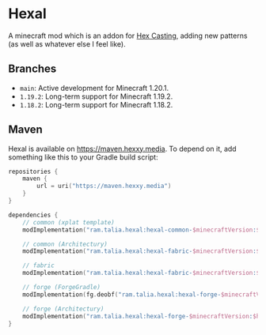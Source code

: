 # Hexal

A minecraft mod which is an addon for [Hex Casting](https://github.com/gamma-delta/HexMod/), adding new patterns (as well as whatever else I feel like).

## Branches

* `main`: Active development for Minecraft 1.20.1.
* `1.19.2`: Long-term support for Minecraft 1.19.2.
* `1.18.2`: Long-term support for Minecraft 1.18.2.

## Maven

Hexal is available on https://maven.hexxy.media. To depend on it, add something like this to your Gradle build script:

```kotlin
repositories {
    maven {
        url = uri("https://maven.hexxy.media")
    }
}

dependencies {
    // common (xplat template)
    modImplementation("ram.talia.hexal:hexal-common-$minecraftVersion:$hexalVersion")

    // common (Architectury)
    modImplementation("ram.talia.hexal:hexal-fabric-$minecraftVersion:$hexalVersion")

    // fabric
    modImplementation("ram.talia.hexal:hexal-fabric-$minecraftVersion:$hexalVersion")

    // forge (ForgeGradle)
    modImplementation(fg.deobf("ram.talia.hexal:hexal-forge-$minecraftVersion:$hexalVersion"))

    // forge (Architectury)
    modImplementation("ram.talia.hexal:hexal-forge-$minecraftVersion:$hexalVersion")
}
```
